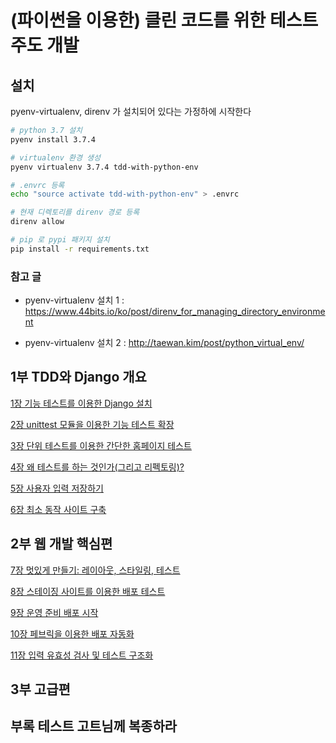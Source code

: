 # (파이썬을 이용한) 클린 코드를 위한 테스트 주도 개발

## 설치

pyenv-virtualenv, direnv 가 설치되어 있다는 가정하에 시작한다

```sh
# python 3.7 설치
pyenv install 3.7.4

# virtualenv 환경 생성
pyenv virtualenv 3.7.4 tdd-with-python-env

# .envrc 등록
echo "source activate tdd-with-python-env" > .envrc

# 현재 디렉토리를 direnv 경로 등록
direnv allow

# pip 로 pypi 패키지 설치
pip install -r requirements.txt
```

### 참고 글

* pyenv-virtualenv 설치 1 : https://www.44bits.io/ko/post/direnv_for_managing_directory_environment

* pyenv-virtualenv 설치 2 : http://taewan.kim/post/python_virtual_env/

## 1부 TDD와 Django 개요

[1장 기능 테스트를 이용한 Django 설치](./ch01/README.md)

[2장 unittest 모듈을 이용한 기능 테스트 확장](./ch02/README.md)

[3장 단위 테스트를 이용한 간단한 홈페이지 테스트](./ch03/README.md)

[4장 왜 테스트를 하는 것인가(그리고 리펙토링)?](./ch04/README.md)

[5장 사용자 입력 저장하기](./ch05/README.md)

[6장 최소 동작 사이트 구축](./ch06/README.md)

## 2부 웹 개발 핵심편

[7장 멋있게 만들기: 레이아웃, 스타일링, 테스트](./ch07/README.md)

[8장 스테이징 사이트를 이용한 배포 테스트](./ch08/README.md)

[9장 운영 준비 배포 시작](./ch09/README.md)

[10장 페브릭을 이용한 배포 자동화](./ch10/README.md)

[11장 입력 유효성 검사 및 테스트 구조화](./ch11/README.md)

## 3부 고급편

## 부록 테스트 고트님께 복종하라

